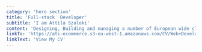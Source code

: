 ```yaml
---
category: 'hero section'
title: 'Full-stack  Developer'
subtitle: 'I am Attila Szaloki'
content: 'Designing, Building and managing a number of European wide clients projects. Complete Full-Stack website build along with associated services including social media and communications campaigns. Creative, flexible and supportive service with practical and strategic consultations.'
linkTo: 'https://ati-ecommerce.s3-eu-west-1.amazonaws.com/CV/Web+Developer+CV+2021.new.pdf target="_blank"' 
linkText: 'View My CV'
---
```

